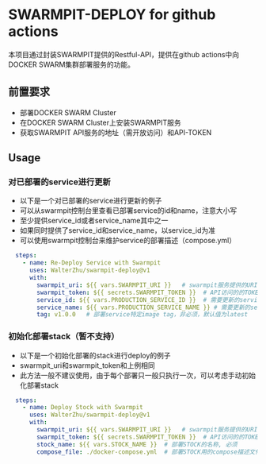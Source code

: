 # SWARMPIT-DEPLOY for github actions

本项目通过封装SWARMPIT提供的Restful-API，提供在github actions中向DOCKER SWARM集群部署服务的功能。

## 前置要求

- 部署DOCKER SWARM Cluster
- 在DOCKER SWARM Cluster上安装SWARMPIT服务
- 获取SWARMPIT API服务的地址（需开放访问）和API-TOKEN

## Usage

### 对已部署的service进行更新

- 以下是一个对已部署的service进行更新的例子
- 可以从swarmpit控制台里查看已部署service的id和name，注意大小写
- 至少提供service_id或者service_name其中之一
- 如果同时提供了service_id和service_name，以service_id为准
- 可以使用swarmpit控制台来维护service的部署描述（compose.yml）

```yaml
  steps:
    - name: Re-Deploy Service with Swarmpit
      uses: WalterZhu/swarmpit-deploy@v1
      with:
        swarmpit_uri: ${{ vars.SWARMPIT_URI }}   # swarmpit服务提供的URI，如 https://swarm.example.com/ ,必须
        swarmpit_token: ${{ secrets.SWARMPIT_TOKEN }}  # API访问的的TOKEN，如 Bearer ... ,必须
        service_id: ${{ vars.PRODUCTION_SERVICE_ID }}  # 需要更新的service id，非必须
        service_name: ${{ vars.PRODUCTION_SERVICE_NAME }} # 需要更新的service name，非必须
        tag: v1.0.0   # 部署service特定image tag，非必须，默认值为latest
```

### 初始化部署stack（暂不支持）

- 以下是一个初始化部署的stack进行deploy的例子
- swarmpit_uri和swarmpit_token和上例相同
- 此方法一般不建议使用，由于每个部署只一般只执行一次，可以考虑手动初始化部署stack

```yaml
  steps:
    - name: Deploy Stock with Swarmpit
      uses: WalterZhu/swarmpit-deploy@v1
      with:
        swarmpit_uri: ${{ vars.SWARMPIT_URI }}   # swarmpit服务提供的URI，如 https://swarm.example.com/ ,必须
        swarmpit_token: ${{ secrets.SWARMPIT_TOKEN }}  # API访问的的TOKEN，如 Bearer ... ,必须
        stock_name: ${{ vars.STOCK_NAME }}  # 部署STOCK的名称, 必须
        compose_file: ./docker-compose.yml  # 部署STOCK用的compose描述文件，必须
```
